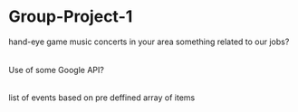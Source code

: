 # Group-Project-1

hand-eye game
music concerts in your area
something related to our jobs?

######
Use of some Google API?
######

list of events based on pre deffined array of items 
